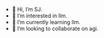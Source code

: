 - 👋 Hi, I’m SJ.
- 👀 I’m interested in llm.
- 🌱 I’m currently learning llm.
- 💞️ I’m looking to collaborate on agi.


<!---
2278098052/2278098052 is a ✨ special ✨ repository because its `README.md` (this file) appears on your GitHub profile.
You can click the Preview link to take a look at your changes.
--->
